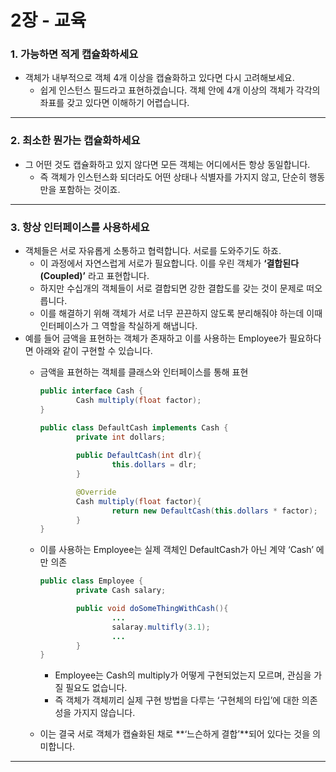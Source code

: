 # 2장 - 교육

### 1. 가능하면 적게 캡슐화하세요

- 객체가 내부적으로 객체 4개 이상을 캡슐화하고 있다면 다시 고려해보세요.
    - 쉽게 인스턴스 필드라고 표현하겠습니다. 객체 안에 4개 이상의 객체가 각각의 좌표를 갖고 있다면 이해하기 어렵습니다.

---

### 2. 최소한 뭔가는 캡슐화하세요

- 그 어떤 것도 캡슐화하고 있지 않다면 모든 객체는 어디에서든 항상 동일합니다.
    - 즉 객체가 인스턴스화 되더라도 어떤 상태나 식별자를 가지지 않고, 단순히 행동만을 포함하는 것이죠.

---

### 3. 항상 인터페이스를 사용하세요

- 객체들은 서로 자유롭게 소통하고 협력합니다. 서로를 도와주기도 하죠.
    - 이 과정에서 자연스럽게 서로가 필요합니다. 이를 우린 객체가 **‘결합된다(Coupled)’** 라고 표현합니다.
    - 하지만 수십개의 객체들이 서로 결합되면 강한 결합도를 갖는 것이 문제로 떠오릅니다.
    - 이를 해결하기 위해 객체가 서로 너무 끈끈하지 않도록 분리해줘야 하는데 이때 인터페이스가 그 역할을 착실하게 해냅니다.
- 예를 들어 금액을 표현하는 객체가 존재하고 이를 사용하는 Employee가 필요하다면 아래와 같이 구현할 수 있습니다.
    - 금액을 표현하는 객체를 클래스와 인터페이스를 통해 표현
        
        ```java
        public interface Cash {
        		Cash multiply(float factor);
        }
        
        public class DefaultCash implements Cash {
        		private int dollars;
        		
        		public DefaultCash(int dlr){
        				this.dollars = dlr;
        		}
        
        		@Override
        		Cash multiply(float factor){
        				return new DefaultCash(this.dollars * factor);
        		}
        }
        ```
        
    - 이를 사용하는 Employee는 실제 객체인 DefaultCash가 아닌 계약 ‘Cash’ 에만 의존
        
        ```java
        public class Employee {
        		private Cash salary;
        
        		public void doSomeThingWithCash(){
        				...
        				salaray.multifly(3.1);
        				...
        		}
        }
        ```
        
        - Employee는 Cash의 multiply가 어떻게 구현되었는지 모르며, 관심을 가질 필요도 없습니다.
        - 즉 객체가 객체끼리 실제 구현 방법을 다루는 ‘구현체의 타입’에 대한 의존성을 가지지 않습니다.
    - 이는 결국 서로 객체가 캡슐화된 채로 **‘느슨하게 결합’**되어 있다는 것을 의미합니다.

---